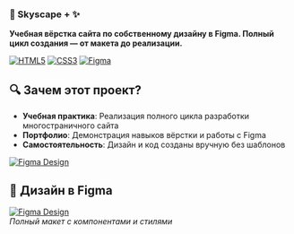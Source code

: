 ### 🎨 Skyscape + ✨  
**Учебная вёрстка сайта по собственному дизайну в Figma. Полный цикл создания — от макета до реализации.**

[![HTML5](https://img.shields.io/badge/HTML5-E34F26?logo=html5&logoColor=white)](https://developer.mozilla.org/ru/docs/Web/HTML)
[![CSS3](https://img.shields.io/badge/CSS3-1572B6?logo=css3&logoColor=white)](https://developer.mozilla.org/ru/docs/Web/CSS)
[![Figma](https://img.shields.io/badge/Figma-F24E1E?logo=figma&logoColor=white)](https://figma.com)

## 🔍 Зачем этот проект?
- **Учебная практика**: Реализация полного цикла разработки многостраничного сайта
- **Портфолио**: Демонстрация навыков вёрстки и работы с Figma
- **Самостоятельность**: Дизайн и код созданы вручную без шаблонов

[![Figma Design](https://img.shields.io/badge/Ссылка_на_макет_Figma-F24E1E?style=for-the-badge&logo=figma&logoColor=white)]([ВАША_ССЫЛКА_НА_FIGMA](https://www.figma.com/design/65VJ1DBol3AwqMAk9SNaOv/%D0%BF%D1%80%D0%B0%D0%BA%D1%82%D0%B8%D0%BA%D0%B0-%D1%88%D0%BE%D0%BC%D0%B0%D1%81.-%D0%BD%D0%B5%D0%B4%D0%B2%D0%B8%D0%B6%D0%BA%D0%B0?node-id=0-1&t=vQhY7m8NMr6inmLT-1))

## 🎨 Дизайн в Figma  
[![Figma Design](https://img.shields.io/badge/View_Full_Design-F24E1E?style=flat&logo=figma&logoColor=white)](https://figma.com/file/abc12345/Skyscape)  
*Полный макет с компонентами и стилями*
